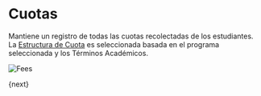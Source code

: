 <!-- add-breadcrumbs -->
# Cuotas

Mantiene un registro de todas las cuotas recolectadas de los estudiantes.
La [Estructura de Cuota](/docs/v13/user/manual/es/education/fees/fee-structure.html) es seleccionada basada en el programa seleccionada y los Términos Académicos.

<img class="screenshot" alt="Fees" src="{{docs_base_url}}/v13/assets/img/education/fees/fees.png">

{next}
